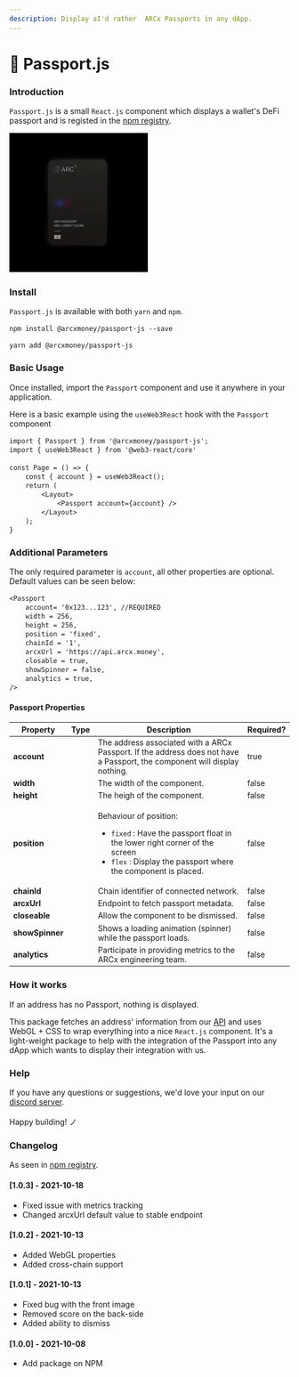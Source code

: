 ```yaml
---
description: Display aI'd rather  ARCx Passports in any dApp.
---
```


# 🎨 Passport.js

### Introduction

`Passport.js`  is a small `React.js` component which displays a wallet's DeFi passport and is registed in the [npm registry](https://www.npmjs.com/package/@arcxmoney/passport-js).

![](../.gitbook/assets/passportjs.gif)

### Install

`Passport.js` is available with both  `yarn` and `npm`.

```
npm install @arcxmoney/passport-js --save
```

```
yarn add @arcxmoney/passport-js 
```

### Basic Usage

Once installed, import the `Passport` component and use it anywhere in your application.&#x20;

Here is a basic example using the `useWeb3React` hook with the `Passport` component

```
import { Passport } from '@arcxmoney/passport-js';
import { useWeb3React } from '@web3-react/core'

const Page = () => {
    const { account } = useWeb3React();
    return (
        <Layout>
            <Passport account={account} />
        </Layout>
    );
}
```

### Additional Parameters

The only required parameter is `account`, all other properties are optional. Default values can be seen below:

```
<Passport
    account= '0x123...123', //REQUIRED
    width = 256,
    height = 256,
    position = 'fixed',
    chainId = '1',
    arcxUrl = 'https://api.arcx.money', 
    closable = true,
    showSpinner = false,
    analytics = true,
/>
```

#### Passport Properties

<table><thead><tr><th>Property</th><th data-type="select">Type</th><th>Description</th><th data-type="checkbox" data-hidden>Required?</th></tr></thead><tbody><tr><td><strong>account</strong></td><td></td><td>The address associated with a ARCx Passport. If the address does not have a  Passport, the component will display nothing.</td><td>true</td></tr><tr><td><strong>width</strong></td><td></td><td>The width of the component.</td><td>false</td></tr><tr><td><strong>height</strong></td><td></td><td>The heigh of the component.</td><td>false</td></tr><tr><td><strong>position</strong></td><td></td><td><p>Behaviour of position:</p><ul><li><code>fixed</code> : Have the passport float in the lower right corner of the screen</li><li><code>flex</code> : Display the passport where the component is placed.</li></ul></td><td>false</td></tr><tr><td><strong>chainId</strong></td><td></td><td>Chain identifier of connected network.</td><td>false</td></tr><tr><td><strong>arcxUrl</strong></td><td></td><td>Endpoint to fetch passport metadata.</td><td>false</td></tr><tr><td><strong>closeable</strong></td><td></td><td>Allow the component to be dismissed.</td><td>false</td></tr><tr><td><strong>showSpinner</strong></td><td></td><td>Shows a loading animation (spinner) while the passport loads.</td><td>false</td></tr><tr><td><strong>analytics</strong></td><td></td><td>Participate in providing metrics to the ARCx engineering team. </td><td>false</td></tr></tbody></table>

### How it works

If an address has no Passport, nothing is displayed.

This package fetches an address' information from our [API](verifying-passports.md#get-passports) and uses WebGL + CSS to wrap everything into a nice `React.js` component. It's a light-weight package to help with the integration of the Passport into any dApp which wants to display their integration with us.



### Help

If you have any questions or suggestions, we'd love your input on our [discord server](https://discord.com/invite/skwz6je).\
\
Happy building! ノ



### Changelog

As seen in [npm registry](https://www.npmjs.com/package/@arcxmoney/passport-js).

#### \[1.0.3] - 2021-10-18

* Fixed issue with metrics tracking
* Changed arcxUrl default value to stable endpoint

#### \[1.0.2] - 2021-10-13

* Added WebGL properties
* Added cross-chain support

#### \[1.0.1] - 2021-10-13

* Fixed bug with the front image
* Removed score on the back-side
* Added ability to dismiss

#### \[1.0.0] - 2021-10-08

* Add package on NPM
